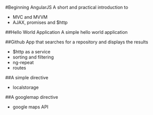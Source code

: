 #Beginning AngularJS
A short and practical introduction to 
- MVC and MVVM
- AJAX, promises and $http

 
##Hello World Application
 A simple hello world application 
 
 
##Github App that searches for a repository and displays the results 
 - $http as a service
 - sorting and filtering
 - ng-repeat
 - routes
 
##A simple directive
 - localstorage
 
##A googlemap directive
 - google maps API
 
    
    

